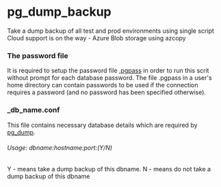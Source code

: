 # pg_dump_backup
Take a dump backup of all test and prod environments using single script
Cloud support is on the way - Azure Blob storage using azcopy

### The password file
It is required to setup the password file [.pgpass](https://www.postgresql.org/docs/current/libpq-pgpass.html) in order to run this scrit without prompt for each database password.
The file .pgpass in a user's home directory can contain passwords to be used if the connection requires a password (and no password has been specified otherwise). 

### _db_name.conf
This file contains necessary database details which are required by [pg_dump](https://www.postgresql.org/docs/current/app-pgdump.html).
###### Usage: dbname:hostname:port:(Y/N) 

Y - means take a dump backup of this dbname.
N - means do not take a dump backup of this dbname
